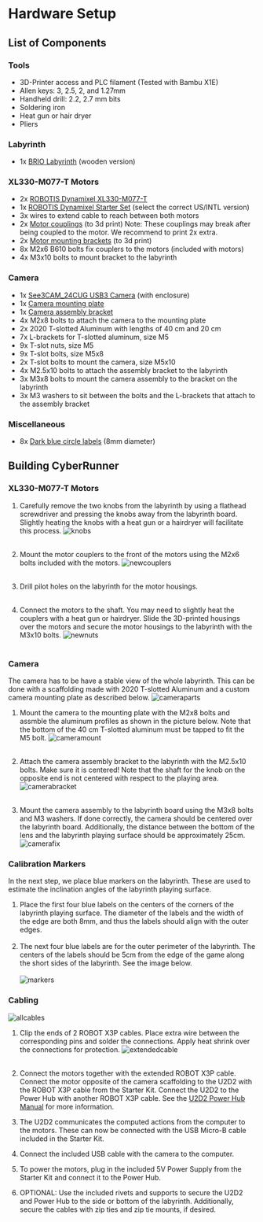 Hardware Setup
=====

## List of Components

### Tools
* 3D-Printer access and PLC filament (Tested with Bambu X1E)
* Allen keys: 3, 2.5, 2, and 1.27mm
* Handheld drill: 2.2, 2.7 mm bits
* Soldering iron
* Heat gun or hair dryer
* Pliers

### Labyrinth
<!-- * 1x [BRIO Labyrinth](https://www.brio.us/en-US/products/games/labyrinth-game-63400000) (wooden version) -->
* 1x <a href="https://www.brio.us/en-US/products/games/labyrinth-game-63400000" target="_blank">BRIO Labyrinth</a> (wooden version)

### XL330-M077-T Motors 
* 2x <a href="https://www.robotis.us/dynamixel-xl330-m077-t/" target="_blank">ROBOTIS Dynamixel XL330-M077-T</a>
* 1x <a href="https://www.robotis.us/dynamixel-starter-set-us/" target="_blank">ROBOTIS Dynamixel Starter Set</a> (select the correct US/INTL version)
* 3x wires to extend cable to reach between both motors
* 2x <a href="https://github.com/ckoethz/cyberrunner_docs_md/blob/main/assets/motor_shaft_coupler.step" target="_blank">Motor couplings</a> (to 3d print)
    Note: These couplings may break after being coupled to the motor. We recommend to print 2x extra.
* 2x <a href="https://github.com/ckoethz/cyberrunner_docs_md/blob/main/assets/motor_mounting_bracket.step" target="_blank">Motor mounting brackets</a> (to 3d print)
* 8x M2x6 B610 bolts fix couplers to the motors (included with motors)
* 4x M3x10 bolts to mount bracket to the labyrinth

<!-- !!! hint "To Do"

    Update 3D printed parts file to the new ones, including photos! -->

<!-- ### MX-12W Motors (Option 2)

!!! warning "Disclaimer"

    The Dynamixel MX-12W motors have been discontinued. 

* 2x <a href="https://www.robotis.us/dynamixel-mx-12w/" target="_blank">ROBOTIS Dynamixel MX-12W Motors</a>
* 1x <a href="https://www.robotis.us/dynamixel-starter-set-us/" target="_blank">ROBOTIS Dynamixel Starter Set</a> (select the correct US/INTL version)
* 3x wires to extend cable to reach between both motors
* 2x <a href="https://github.com/ckoethz/cyberrunner_docs_md/blob/main/assets/brio_coupler.stp" target="_blank">Motor couplings</a> (to 3d print)
* 2x <a href="https://github.com/ckoethz/cyberrunner_docs_md/blob/main/assets/brio_motor_l.stp" target="_blank">Motor mounting brackets</a> (to 3d print)
* 8x M2x6 B610 bolts fix couplers to the motors (included with motors)
* 8x M2x8 B610 bolts to hold motor into the bracket (included with motors)
* 4x wood screws to mount bracket to the labyrinth (size)
* 4x plastic washers to space bracket from labyrinth -->

### Camera
* 1x <a href="https://www.e-consystems.com/industrial-cameras/ar0234-usb3-global-shutter-camera.asp#" target="_blank">See3CAM_24CUG USB3 Camera</a> (with enclosure)
* 1x <a href="https://github.com/ckoethz/cyberrunner_docs_md/blob/main/assets/camera_mounting_plate.STEP" target="_blank">Camera mounting plate</a> 
* 1x <a href="https://github.com/ckoethz/cyberrunner_docs_md/blob/main/assets/camera_assembly_mount.step" target="_blank">Camera assembly bracket</a>
* 4x M2x8 bolts to attach the camera to the mounting plate
* 2x 2020 T-slotted Aluminum with lengths of 40 cm and 20 cm
* 7x L-brackets for T-slotted aluminum, size M5
* 9x T-slot nuts, size M5
* 9x T-slot bolts, size M5x8
* 2x T-slot bolts to mount the camera, size M5x10
* 4x M2.5x10 bolts to attach the assembly bracket to the labyrinth
* 3x M3x8 bolts to mount the camera assembly to the bracket on the labyrinth
* 3x M3 washers to sit between the bolts and the L-brackets that attach to the assembly bracket

### Miscellaneous
* 8x <a href="https://www.herma.co.uk/office-home/product/colour-dots-small-pack-1833/" target="_blank">Dark blue circle labels</a> (8mm diameter)

## Building CyberRunner

###  XL330-M077-T Motors

1. Carefully remove the two knobs from the labyrinth by using a flathead screwdriver and pressing the knobs away from the labyrinth board. Slightly heating the knobs with a heat gun or a hairdryer will facilitate this process.
![knobs](img/knobs.jpg)
<br><br>

2. Mount the motor couplers to the front of the motors using the M2x6 bolts included with the motors.
![newcouplers](img/newcouplings.jpg)
<br><br>

3. Drill pilot holes on the labyrinth for the motor housings. 
<br><br>

4. Connect the motors to the shaft. You may need to slightly heat the couplers with a heat gun or hairdryer. Slide the 3D-printed housings over the motors and secure the motor housings to the labyrinth with the M3x10 bolts.
![newnuts](img/newhousing.jpg)
<br><br>

<!-- ###  MX-12W Motors (Option 2)

!!! warning "Disclaimer"

    The Dynamixel MX-12W motors have been discontinued. Instructions for the Dynamizel XL330-M077-T motors are above.

1. Carefully remove the two knobs from the labyrinth by using a flathead screwdriver and pressing the knobs away from the labyrinth board. Slightly heating the knobs with a heat gun or a hairdryer will facilitate this process.
![knobs](img/knobs.jpg)
<br><br>

2. Mount the motor couplers to the front of the motors using the M2x6 bolts included with the motors.
![couplers](img/couplers.jpg)
<br><br>

3. Insert the included nuts on the underside of the motors.
![nuts](img/nuts.jpg)
<br><br>

4. Mount the included mounting frames of the motors to the 3d-printed mounting brackets using the included M2x6 bolts and nuts.
![brackets](img/brackets.jpg)
<br><br>

5. Attach the motors to the mounting frames using the included M2x6 bolts.
![motorframe](img/motorframe.jpg)
<br><br>

6. Press both motor couplers over the labyrinth shafts. You may need to slightly heat the couplers with a heat gun or hairdryer. Then, fix the motors to the labyrinth by using the M2.5x10 wood screws.
![motorfix](img/motorfix.jpg) -->


### Camera

The camera has to be have a stable view of the whole labyrinth. This can be done with a scaffolding made with 2020 T-slotted Aluminum and a custom camera mounting plate as described below.
![cameraparts](img/camera_scaffolding_parts.jpg)


1. Mount the camera to the mounting plate with the M2x8 bolts and assmble the aluminum profiles as shown in the picture below. Note that the bottom of the 40 cm T-slotted aluminum must be tapped to fit the M5 bolt.
![cameramount](img/cameramountnew.jpg)
<br><br>

2. Attach the camera assembly bracket to the labyrinth with the M2.5x10 bolts. Make sure it is centered! Note that the shaft for the knob on the opposite end is not centered with respect to the playing area.
![camerabracket](img/camera_bracket.jpg)
<br><br>

3. Mount the camera assembly to the labyrinth board using the M3x8 bolts and M3 washers. If done correctly, the camera should be centered over the labyrinth board. Additionally, the distance between the bottom of the lens and the labyrinth playing surface should be approximately 25cm.
![camerafix](img/camerafixnew.jpg) 

<!-- !!! Warning

    Ensure that the wood screws do not interfere with the motion of the labyrinth playing surface!(TODO photo - also update photo with correct side of labyrinth) -->

### Calibration Markers

In the next step, we place blue markers on the labyrinth. These are used to estimate the inclination angles of the labyrinth playing surface.

1. Place the first four blue labels on the centers of the corners of the labyrinth playing surface. The diameter of the labels and the width of the edge are both 8mm, and thus the labels should align with the outer edges. 
<br><br>
2. The next four blue labels are for the outer perimeter of the labyrinth. The centers of the labels should be 5cm from the edge of the game along the short sides of the labyrinth. See the image below. 
<br><br>
![markers](img/markers.jpg)

### Cabling

![allcables](img/all_cabling.jpg)


1. Clip the ends of 2 ROBOT X3P cables. Place extra wire between the corresponding pins and solder the connections. Apply heat shrink over the connections for protection.
![extendedcable](img/extended_cable.jpg)
<br><br>

2. Connect the motors together with the extended ROBOT X3P cable. Connect the motor opposite of the camera scaffolding to the U2D2 with the ROBOT X3P cable from the Starter Kit. Connect the U2D2 to the Power Hub with another ROBOT X3P cable. See the <a href="https://emanual.robotis.com/docs/en/parts/interface/u2d2_power_hub/" target="_blank">U2D2 Power Hub Manual</a> for more information.


3. The U2D2 communicates the computed actions from the computer to the motors. These can now be connected with the USB Micro-B cable included in the Starter Kit.


4. Connect the included USB cable with the camera to the computer.


4. To power the motors, plug in the included 5V Power Supply from the Starter Kit and connect it to the Power Hub.


5. OPTIONAL: Use the included rivets and supports to secure the U2D2 and Power Hub to the side or bottom of the labyrinth. Additionally, secure the cables with zip ties and zip tie mounts, if desired. 
<!-- (TODO photo) -->
